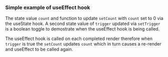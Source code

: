 ### Simple example of useEffect hook

The state value `count` and function to update `setCount` with `count` set to 0 via the useState hook. A second state value of `trigger` updated via `setTrigger` is a boolean toggle to demostrate when the useEffect hook is being called. 

The useEffect hook is called on each completed render therefore when `trigger` is true the `setCount` updates `count` which in turn causes a re-render and useEffect to be called again.
